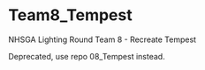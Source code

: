# Team8_Tempest
NHSGA Lighting Round Team 8 - Recreate Tempest

Deprecated, use repo 08_Tempest instead.
